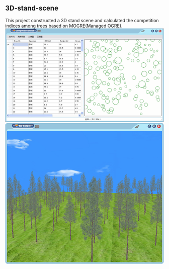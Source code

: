 ## 3D-stand-scene
This project constructed a 3D stand scene and calculated the competition indices among trees based on MOGRE(Managed OGRE).
![image](https://github.com/TsaiYoung/3D-stand-scene/blob/master/1.png) 
![image](https://github.com/TsaiYoung/3D-stand-scene/blob/master/2.png) 
